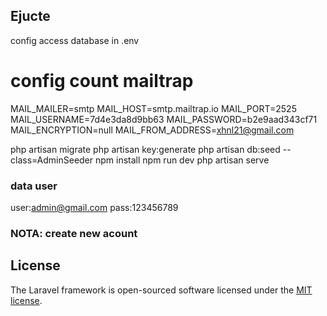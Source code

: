 ## Ejucte

config access database in .env

# config count mailtrap
MAIL_MAILER=smtp
MAIL_HOST=smtp.mailtrap.io
MAIL_PORT=2525
MAIL_USERNAME=7d4e3da8d9bb63
MAIL_PASSWORD=b2e9aad343cf71
MAIL_ENCRYPTION=null
MAIL_FROM_ADDRESS=xhnl21@gmail.com

php artisan migrate
php artisan key:generate
php artisan db:seed --class=AdminSeeder
npm install
npm run dev
php artisan serve

### data user
user:admin@gmail.com
pass:123456789

### NOTA: create new acount

## License

The Laravel framework is open-sourced software licensed under the [MIT license](https://opensource.org/licenses/MIT).
